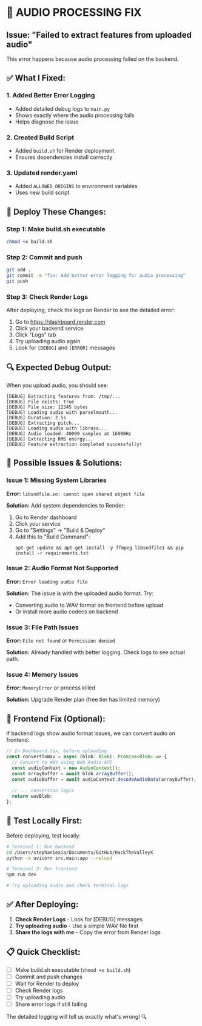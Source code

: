 # 🔧 AUDIO PROCESSING FIX

## Issue: "Failed to extract features from uploaded audio"

This error happens because audio processing failed on the backend.

## ✅ What I Fixed:

### 1. Added Better Error Logging
- Added detailed debug logs to `main.py`
- Shows exactly where the audio processing fails
- Helps diagnose the issue

### 2. Created Build Script
- Added `build.sh` for Render deployment
- Ensures dependencies install correctly

### 3. Updated render.yaml
- Added `ALLOWED_ORIGINS` to environment variables
- Uses new build script

## 🚀 Deploy These Changes:

### Step 1: Make build.sh executable
```bash
chmod +x build.sh
```

### Step 2: Commit and push
```bash
git add .
git commit -m "fix: Add better error logging for audio processing"
git push
```

### Step 3: Check Render Logs
After deploying, check the logs on Render to see the detailed error:

1. Go to https://dashboard.render.com
2. Click your backend service
3. Click "Logs" tab
4. Try uploading audio again
5. Look for `[DEBUG]` and `[ERROR]` messages

## 🔍 Expected Debug Output:

When you upload audio, you should see:
```
[DEBUG] Extracting features from: /tmp/...
[DEBUG] File exists: True
[DEBUG] File size: 12345 bytes
[DEBUG] Loading audio with parselmouth...
[DEBUG] Duration: 2.5s
[DEBUG] Extracting pitch...
[DEBUG] Loading audio with librosa...
[DEBUG] Audio loaded: 40000 samples at 16000Hz
[DEBUG] Extracting RMS energy...
[DEBUG] Feature extraction completed successfully!
```

## 🐛 Possible Issues & Solutions:

### Issue 1: Missing System Libraries
**Error:** `libsndfile.so: cannot open shared object file`

**Solution:** Add system dependencies to Render:
1. Go to Render dashboard
2. Click your service
3. Go to "Settings" → "Build & Deploy"
4. Add this to "Build Command":
   ```
   apt-get update && apt-get install -y ffmpeg libsndfile1 && pip install -r requirements.txt
   ```

### Issue 2: Audio Format Not Supported
**Error:** `Error loading audio file`

**Solution:** The issue is with the uploaded audio format. Try:
- Converting audio to WAV format on frontend before upload
- Or install more audio codecs on backend

### Issue 3: File Path Issues
**Error:** `File not found` or `Permission denied`

**Solution:** Already handled with better logging. Check logs to see actual path.

### Issue 4: Memory Issues
**Error:** `MemoryError` or process killed

**Solution:** Upgrade Render plan (free tier has limited memory)

## 📱 Frontend Fix (Optional):

If backend logs show audio format issues, we can convert audio on frontend:

```typescript
// In Dashboard.tsx, before uploading
const convertToWav = async (blob: Blob): Promise<Blob> => {
  // Convert to WAV using Web Audio API
  const audioContext = new AudioContext();
  const arrayBuffer = await blob.arrayBuffer();
  const audioBuffer = await audioContext.decodeAudioData(arrayBuffer);
  
  // ... conversion logic
  return wavBlob;
};
```

## 🧪 Test Locally First:

Before deploying, test locally:

```bash
# Terminal 1: Run backend
cd /Users/stephaniexia/Documents/GitHub/HackTheValleyX
python -m uvicorn src.main:app --reload

# Terminal 2: Run frontend
npm run dev

# Try uploading audio and check terminal logs
```

## ✅ After Deploying:

1. **Check Render Logs** - Look for [DEBUG] messages
2. **Try uploading audio** - Use a simple WAV file first
3. **Share the logs with me** - Copy the error from Render logs

## 📋 Quick Checklist:

- [ ] Make build.sh executable (`chmod +x build.sh`)
- [ ] Commit and push changes
- [ ] Wait for Render to deploy
- [ ] Check Render logs
- [ ] Try uploading audio
- [ ] Share error logs if still failing

The detailed logging will tell us exactly what's wrong! 🔍

